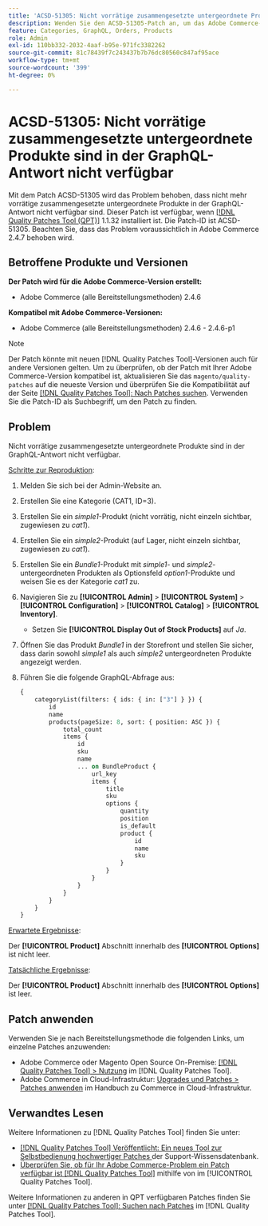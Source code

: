 ```yaml
---
title: 'ACSD-51305: Nicht vorrätige zusammengesetzte untergeordnete Produkte sind in der GraphQL-Antwort nicht verfügbar'
description: Wenden Sie den ACSD-51305-Patch an, um das Adobe Commerce-Problem zu beheben, bei dem nicht vorrätige zusammengesetzte untergeordnete Produkte in der GraphQL-Antwort nicht verfügbar sind.
feature: Categories, GraphQL, Orders, Products
role: Admin
exl-id: 110bb332-2032-4aaf-b95e-971fc3382262
source-git-commit: 81c78439f7c243437b7b76dc80560c847af95ace
workflow-type: tm+mt
source-wordcount: '399'
ht-degree: 0%

---
```


# ACSD-51305: Nicht vorrätige zusammengesetzte untergeordnete Produkte sind in der GraphQL-Antwort nicht verfügbar

Mit dem Patch ACSD-51305 wird das Problem behoben, dass nicht mehr vorrätige zusammengesetzte untergeordnete Produkte in der GraphQL-Antwort nicht verfügbar sind. Dieser Patch ist verfügbar, wenn [[!DNL Quality Patches Tool (QPT)]](https://experienceleague.adobe.com/de/docs/commerce-knowledge-base/kb/announcements/commerce-announcements/magento-quality-patches-released-new-tool-to-self-serve-quality-patches) 1.1.32 installiert ist. Die Patch-ID ist ACSD-51305. Beachten Sie, dass das Problem voraussichtlich in Adobe Commerce 2.4.7 behoben wird.

## Betroffene Produkte und Versionen

**Der Patch wird für die Adobe Commerce-Version erstellt:**

* Adobe Commerce (alle Bereitstellungsmethoden) 2.4.6

**Kompatibel mit Adobe Commerce-Versionen:**

* Adobe Commerce (alle Bereitstellungsmethoden) 2.4.6 - 2.4.6-p1

>[!NOTE]
>
>Der Patch könnte mit neuen [!DNL Quality Patches Tool]-Versionen auch für andere Versionen gelten. Um zu überprüfen, ob der Patch mit Ihrer Adobe Commerce-Version kompatibel ist, aktualisieren Sie das `magento/quality-patches` auf die neueste Version und überprüfen Sie die Kompatibilität auf der Seite [[!DNL Quality Patches Tool]: Nach Patches suchen](https://experienceleague.adobe.com/tools/commerce-quality-patches/index.html?lang=de). Verwenden Sie die Patch-ID als Suchbegriff, um den Patch zu finden.

## Problem

Nicht vorrätige zusammengesetzte untergeordnete Produkte sind in der GraphQL-Antwort nicht verfügbar.

<u>Schritte zur Reproduktion</u>:

1. Melden Sie sich bei der Admin-Website an.
1. Erstellen Sie eine Kategorie (CAT1, ID=3).
1. Erstellen Sie ein *simple1*-Produkt (nicht vorrätig, nicht einzeln sichtbar, zugewiesen zu *cat1*).
1. Erstellen Sie ein *simple2*-Produkt (auf Lager, nicht einzeln sichtbar, zugewiesen zu *cat1*).
1. Erstellen Sie ein *Bundle1*-Produkt mit *simple1*- und *simple2*-untergeordneten Produkten als Optionsfeld *option1*-Produkte und weisen Sie es der Kategorie *cat1* zu.
1. Navigieren Sie zu **[!UICONTROL Admin]** > **[!UICONTROL System]** > **[!UICONTROL Configuration]** > **[!UICONTROL Catalog]** > **[!UICONTROL Inventory]**.

   * Setzen Sie **[!UICONTROL Display Out of Stock Products]** auf *Ja*.

1. Öffnen Sie das Produkt *Bundle1* in der Storefront und stellen Sie sicher, dass darin sowohl *simple1* als auch *simple2* untergeordneten Produkte angezeigt werden.
1. Führen Sie die folgende GraphQL-Abfrage aus:

   ```GraphQL
   {
       categoryList(filters: { ids: { in: ["3"] } }) {
           id
           name
           products(pageSize: 8, sort: { position: ASC }) {
               total_count
               items {
                   id
                   sku
                   name
                   ... on BundleProduct {
                       url_key
                       items {
                           title
                           sku
                           options {
                               quantity
                               position
                               is_default
                               product {
                                   id
                                   name
                                   sku
                               }
                           }
                       }
                   }
               }
           }
       }
   }
   ```

<u>Erwartete Ergebnisse</u>:

Der **[!UICONTROL Product]** Abschnitt innerhalb des **[!UICONTROL Options]** ist nicht leer.

<u>Tatsächliche Ergebnisse</u>:

Der **[!UICONTROL Product]** Abschnitt innerhalb des **[!UICONTROL Options]** ist leer.

## Patch anwenden

Verwenden Sie je nach Bereitstellungsmethode die folgenden Links, um einzelne Patches anzuwenden:

* Adobe Commerce oder Magento Open Source On-Premise: [[!DNL Quality Patches Tool] > Nutzung](/help/tools/quality-patches-tool/usage.md) im [!DNL Quality Patches Tool].
* Adobe Commerce in Cloud-Infrastruktur: [Upgrades und Patches > Patches anwenden](https://experienceleague.adobe.com/docs/commerce-cloud-service/user-guide/develop/upgrade/apply-patches.html?lang=de) im Handbuch zu Commerce in Cloud-Infrastruktur.

## Verwandtes Lesen

Weitere Informationen zu [!DNL Quality Patches Tool] finden Sie unter:

* [[!DNL Quality Patches Tool] Veröffentlicht: Ein neues Tool zur Selbstbedienung hochwertiger Patches ](https://experienceleague.adobe.com/de/docs/commerce-knowledge-base/kb/announcements/commerce-announcements/magento-quality-patches-released-new-tool-to-self-serve-quality-patches) der Support-Wissensdatenbank.
* [Überprüfen Sie, ob für Ihr Adobe Commerce-Problem ein Patch verfügbar ist [!DNL Quality Patches Tool]](/help/tools/quality-patches-tool/patches-available-in-qpt/check-patch-for-magento-issue-with-magento-quality-patches.md) mithilfe von im [!UICONTROL Quality Patches Tool].


Weitere Informationen zu anderen in QPT verfügbaren Patches finden Sie unter [[!DNL Quality Patches Tool]: Suchen nach Patches](https://experienceleague.adobe.com/tools/commerce-quality-patches/index.html?lang=de) im [!DNL Quality Patches Tool].
